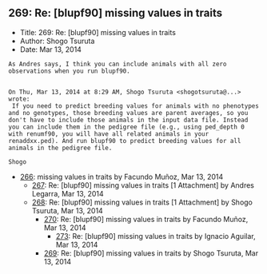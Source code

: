 ## 269: Re: [blupf90] missing values in traits

- Title: 269: Re: [blupf90] missing values in traits
- Author: Shogo Tsuruta
- Date: Mar 13, 2014

```
As Andres says, I think you can include animals with all zero observations when you run blupf90.


On Thu, Mar 13, 2014 at 8:29 AM, Shogo Tsuruta <shogotsuruta@...> wrote:
 If you need to predict breeding values for animals with no phenotypes and no genotypes, those breeding values are parent averages, so you don't have to include those animals in the input data file. Instead you can include them in the pedigree file (e.g., using ped_depth 0 with renumf90, you will have all related animals in your renaddxx.ped). And run blupf90 to predict breeding values for all animals in the pedigree file.

Shogo
```

- [266](0266.md): missing values in traits by Facundo Muñoz, Mar 13, 2014
    - [267](0267.md): Re: [blupf90] missing values in traits [1 Attachment] by Andres Legarra, Mar 13, 2014
    - [268](0268.md): Re: [blupf90] missing values in traits [1 Attachment] by Shogo Tsuruta, Mar 13, 2014
        - [270](0270.md): Re: [blupf90] missing values in traits by Facundo Muñoz, Mar 13, 2014
            - [273](0273.md): Re: [blupf90] missing values in traits by Ignacio Aguilar, Mar 13, 2014
        - [269](0269.md): Re: [blupf90] missing values in traits by Shogo Tsuruta, Mar 13, 2014

